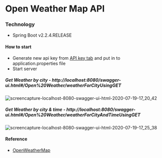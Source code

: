 # Open Weather Map API

### Technology
* Spring Boot v2.2.4.RELEASE

#### How to start
* Generate new api key from [API key tab](https://home.openweathermap.org/api_keys) and put in to application.properties file
* Start server

##### Get Weather by city - http://localhost:8080/swagger-ui.html#/Open%20Weather/weatherForCityUsingGET
![screencapture-localhost-8080-swagger-ui-html-2020-07-19-17_20_42](https://user-images.githubusercontent.com/46242190/87874187-7cfef980-c9e5-11ea-8052-d39a99032045.png)

##### Get Weather by city & time - http://localhost:8080/swagger-ui.html#/Open%20Weather/weatherForCityAndTimeUsingGET 
![screencapture-localhost-8080-swagger-ui-html-2020-07-19-17_25_38](https://user-images.githubusercontent.com/46242190/87874134-2396ca80-c9e5-11ea-9c9c-bac5105690a5.png)

#### Reference

* [OpenWeatherMap](https://home.openweathermap.org/api_keys)